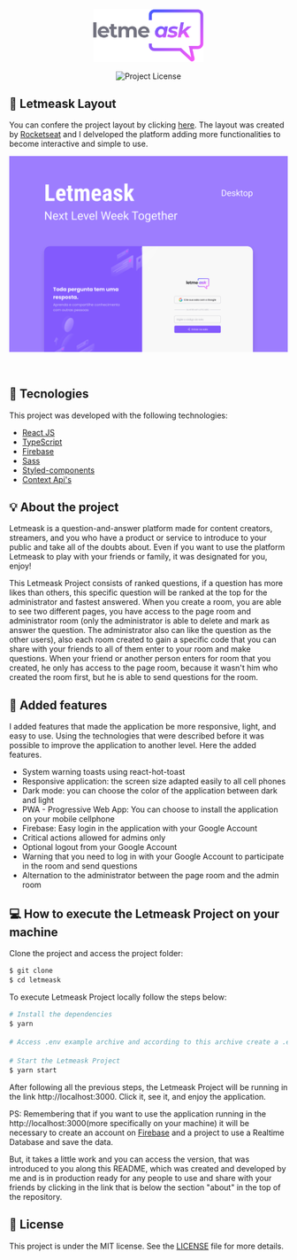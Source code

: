 <p align="center">
  <img alt="Letmeask" src="https://raw.githubusercontent.com/davilucena222/letmeask/e4b3368d3093bd3517bbe8d89f0e71021519b9f7/src/assets/images/logo.svg" width="200px">
</p>

<p align="center">
  <img  src="https://img.shields.io/static/v1?label=license&message=MIT&color=8257E5&labelColor=000000" alt="Project License">   
</p>

## 🔖 Letmeask Layout
You can confere the project layout by clicking <a target="_blank" href="https://www.figma.com/community/file/1009824839797878169">here</a>. The layout was created by <a target="_blank" href="https://www.rocketseat.com.br">Rocketseat</a> and I delveloped the platform adding more functionalities to become interactive and simple to use.

<p align="center">
    <img alt="Letmeask" src="https://raw.githubusercontent.com/davilucena222/letmeask/2aac19583e9569b79243acc8b7ac1f3e875e3de5/src/assets/images/Capa.svg" target="_blank" />
</p>

<br>

## 🔧 Tecnologies

This project was developed with the following technologies:

- [React JS](https://reactjs.org)
- [TypeScript](https://www.typescriptlang.org/)
- [Firebase](https://firebase.google.com/)
- [Sass](https://sass-lang.com)
- [Styled-components](https://styled-components.com)
- [Context Api's](https://pt-br.reactjs.org/docs/context.html)

## 💡 About the project 
Letmeask is a question-and-answer platform made for content creators, streamers, and you who have a product or service to introduce to your public and take all of the doubts about. Even if you want to use the platform Letmeask to play with your friends or family, it was designated for you, enjoy!

This Letmeask Project consists of ranked questions, if a question has more likes than others, this specific question will be ranked at the top for the administrator and fastest answered. When you create a room, you are able to see two different pages, you have access to the page room and administrator room (only the administrator is able to delete and mark as answer the question. The administrator also can like the question as the other users), also each room created to gain a specific code that you can share with your friends to all of them enter to your room and make questions. When your friend or another person enters for room that you created, he only has access to the page room, because it wasn't him who created the room first, but he is able to send questions for the room.

## 🚀 Added features
I added features that made the application be more responsive, light, and easy to use. Using the technologies that were described before it was possible to improve the application to another level. Here the added features.

<ul>
  <li>
    System warning toasts using react-hot-toast
  </li>
  <li>
    Responsive application: the screen size adapted easily to all cell phones
  </li>
  <li>
    Dark mode: you can choose the color of the application between dark and light
  </li>
  <li>
    PWA - Progressive Web App: You can choose to install the application on your mobile cellphone
  </li>
  <li>
    Firebase: Easy login in the application with your Google Account
  </li>
  <li>
    Critical actions allowed for admins only
  </li>
  <li>
    Optional logout from your Google Account
  </li>
  <li>
    Warning that you need to log in with your Google Account to participate in the room and send questions
  </li>
  <li>
   Alternation to the administrator between the page room and the admin room
  </li>
</ul>

## 💻 How to execute the Letmeask Project on your machine

Clone the project and access the project folder:
```bash
$ git clone 
$ cd letmeask
```
To execute Letmeask Project locally follow the steps below:
```bash
# Install the dependencies
$ yarn

# Access .env example archive and according to this archive create a .env.local archive 

# Start the Letmeask Project
$ yarn start
```

After following all the previous steps, the Letmeask Project will be running in the link <a>http://localhost:3000</a>. Click it, see it, and enjoy the application.

PS: Remembering that if you want to use the application running in the <a target="_blank">http://localhost:3000</a>(more specifically on your machine) it will be necessary to create an account on [Firebase](https://firebase.google.com/) and a project to use a Realtime Database and save the data.

But, it takes a little work and you can access the version, that was introduced to you along this README, which was created and developed by me and is in production ready for any people to use and share with your friends by clicking in the link that is below the section "about" in the top of the repository.

## 📝 License

This project is under the MIT license. See the [LICENSE](LICENSE.md) file for more details.


